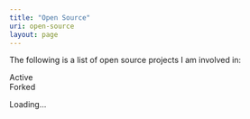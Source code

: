 ```yaml
---
title: "Open Source"
uri: open-source
layout: page
---
```


The following is a list of open source projects I am involved in:

<div class='active project legend'>Active</div>
<div class='fork project legend'>Forked</div>
<p id="projects">Loading...</p>